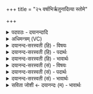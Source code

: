 +++
title = "२५ वर्षाभिर्ऋतुनादित्या स्तोमे"

+++
<details><summary>पदपाठः - दयानन्दादि</summary>

व॒र्षाभिः॑। ऋ॒तुना॑। आ॒दि॒त्याः। स्तोमे॑। स॒प्त॒द॒श इति॑ सप्तऽद॒शे। स्तु॒ताः। वै॒रू॒पेण॑। वि॒शा। ओज॑सा। ह॒विः। इन्द्रे॑। वयः॑। द॒धुः॒। २५।
</details>

<details><summary>अधिमन्त्रम् (VC)</summary>

- इन्द्रो देवता
- स्वस्त्यात्रेय ऋषिः
- अनुष्टुप्
- गान्धारः
</details>

<details><summary>दयानन्द-सरस्वती (हि) - विषयः</summary>

अब उत्तम ब्रह्मचर्य विषय को अगले मन्त्र में कहा है ॥
</details>

<details><summary>दयानन्द-सरस्वती (हि) - पदार्थः</summary>

पदार्थान्वयभाषाः -  हे मनुष्यो ! जो (वर्षाभिः) जिसमें मेघ वृष्टि करते हैं, उस वर्षा (ऋतुना) प्राप्त होने योग्य ऋतु (वैरूपेण) अनेक रूपों के होने से (ओजसा) जो बल और उस (विशा) प्रजा के साथ रहनेवाले (आदित्याः) बारह महीने वा उत्तम कल्प के विद्वान् (सप्तदशे) सत्रहवें (स्तोमे) स्तुति के व्यवहार में (स्तुताः) प्रशंसा किये हुए (इन्द्रे) जीवात्मा में (हविः) देने योग्य (वयः) काल के ज्ञान को (दधुः) धारण करते हैं, उन को तुम लोग जानकार उपकार करो ॥२५ ॥
</details>

<details><summary>दयानन्द-सरस्वती (हि) - भावार्थः</summary>

भावार्थभाषाः -  जो मनुष्य लोग विद्वानों के सङ्ग से काल की स्थूल-सूक्ष्म गति को जान के एक क्षण भी व्यर्थ नहीं गमाते हैं, वे नानाविध ऐश्वर्य को प्राप्त होते हैं ॥२५ ॥
</details>

<details><summary>दयानन्द-सरस्वती (सं) - विषयः</summary>

अथोत्तमब्रह्मचर्यविषयमाह ॥
</details>

<details><summary>दयानन्द-सरस्वती (सं) - पदार्थः</summary>

पदार्थान्वयभाषाः -  हे मनुष्याः ! ये वर्षाभिर्ऋतुना वैरूपेणौजसा विशा सह वर्त्तमाना आदित्याः सप्तदशे स्तोमे स्तुता इन्द्रे हविर्वयो दधुस्तान् यूयं विज्ञायोपकुरुत ॥२५ ॥
</details>

<details><summary>दयानन्द-सरस्वती (सं) - भावार्थः</summary>

भावार्थभाषाः -  ये मनुष्या विद्वत्सङ्गेन कालस्य स्थूलसूक्ष्मगती विज्ञायैकक्षणमपि व्यर्थे न नयन्ति, ते विचित्रमैश्वर्यमाप्नुवन्ति ॥२५ ॥
</details>

<details><summary>सविता जोशी ← दयानन्दः (म) - भावार्थः</summary>

भावार्थभाषाः -  जी माणसे विद्वानांच्या संगतीने काळाची स्थूल व सूक्ष्म गती जाणून एक क्षणही व्यर्थ घालवित नाहीत ती नाना प्रकारचे ऐश्वर्य प्राप्त करतात.
</details>